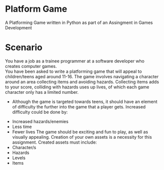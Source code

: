 # Platform Game
A Platforming Game written in Python as part of an Assingment in Games Development


# Scenario
You have a job as a trainee programmer at a software developer who creates computer games.  
You have been asked to write a platforming game that will appeal to children/teens aged around 11-16.
The game involves navigating a character around an area collecting items and avoiding hazards.
Collecting items adds to your score, colliding with hazards uses up lives, of which each game character only has a limited number. 

- Although the game is targeted towards teens, it should have an element of difficulty the further into the game that a player gets. 
Increased difficulty could be done by:
*	Increased hazards/enemies
*	Less time
*	Fewer lives
The game should be exciting and fun to play, as well as visually appealing. Creation of your own assets is a necessity for this assignment. 
Created assets must include:
*	Character/s
*	Hazards
*	Levels
*	Items
